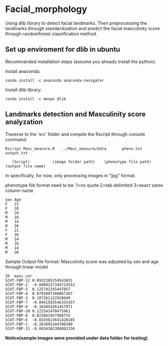 # Facial_morphology

Using dlib library to detect facial landmarks. Then preprocessing the landmarks through standardization and predict the facial masculinity score through randomforest classification method.

## Set up enviroment for dlib in ubuntu

Recommanded installation steps (assume you already install the python):

Install anaconda:
```
conda install -c anaconda anaconda-navigator
```
Install dlib library:
```
conda install -c menpo dlib
```

## Landmarks detection and Masculinity score analyzation
Traverse to the 'src' folder and compile the Rscript through console command:
```
Rscript Masc_measure.R   ../Masc_measure/data       pheno.txt           output.txt
```
	
	   (Script)          (image folder path)    (phenotype file path)   (output file name)


In specifically, for now, only processing images in "jpg" format.

phenotype file format need to be:   1>no quote 2>tab delimited 3>exact same column name
```
Sex	Age
F	21
F	20
M	24
M	16
M	14
M	26
F	21
F	20
M	24
M	16
M	14
M	26

```
Sample Output file format:  Masculinity score was adjusted by sex and age through linear model
```
ID	masc_cor
SCUT-FBP-12	0.0932385254543651
SCUT-FBP-2	-0.0499257344723552
SCUT-FBP-5	0.125742245447857
SCUT-FBP-4	0.0791807280867267
SCUT-FBP-3	0.187261122928649
SCUT-FBP-7	-0.0441583546325457
SCUT-FBP-9	-0.165854261457971
SCUT-FBP-10	0.122541470475961
SCUT-FBP-8	0.023661957988755
SCUT-FBP-6	-0.0243623641428185
SCUT-FBP-1	-0.263895104788309
SCUT-FBP-11	-0.0834302308883156
```
**Notice(sample images were provided under data folder for testing)**
